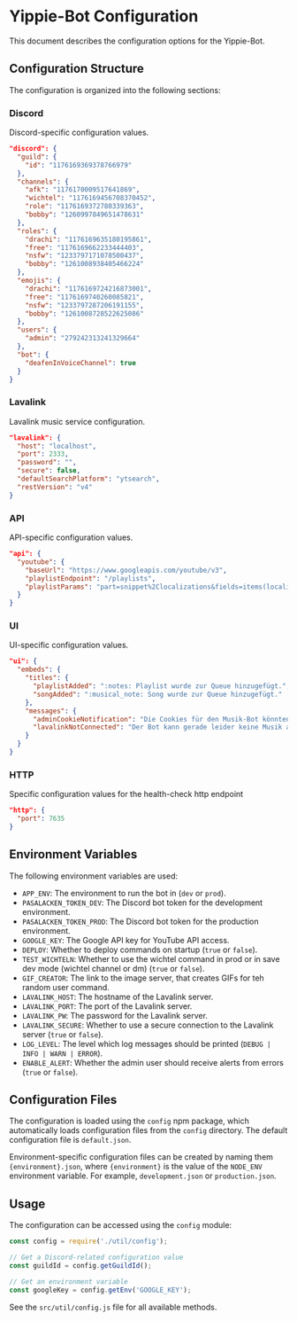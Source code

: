 # Yippie-Bot Configuration

This document describes the configuration options for the Yippie-Bot.

## Configuration Structure

The configuration is organized into the following sections:

### Discord

Discord-specific configuration values.

```json
"discord": {
  "guild": {
    "id": "1176169369378766979"
  },
  "channels": {
    "afk": "1176170009517641869",
    "wichtel": "1176169456708370452",
    "role": "1176169372780339363",
    "bobby": "1260997849651478631"
  },
  "roles": {
    "drachi": "1176169635180195861",
    "free": "1176169662233444403",
    "nsfw": "1233797171078500437",
    "bobby": "1261008938405466224"
  },
  "emojis": {
    "drachi": "1176169724216873001",
    "free": "1176169740260085821",
    "nsfw": "1233797287206191155",
    "bobby": "1261008728522625086"
  },
  "users": {
    "admin": "279242313241329664"
  },
  "bot": {
    "deafenInVoiceChannel": true
  }
}
```

### Lavalink

Lavalink music service configuration.

```json
"lavalink": {
  "host": "localhost",
  "port": 2333,
  "password": "",
  "secure": false,
  "defaultSearchPlatform": "ytsearch",
  "restVersion": "v4"
}
```

### API

API-specific configuration values.

```json
"api": {
  "youtube": {
    "baseUrl": "https://www.googleapis.com/youtube/v3",
    "playlistEndpoint": "/playlists",
    "playlistParams": "part=snippet%2Clocalizations&fields=items(localizations%2Csnippet%2Flocalized%2Csnippet%2Ftitle%2Csnippet%2Fthumbnails)"
  }
}
```

### UI

UI-specific configuration values.

```json
"ui": {
  "embeds": {
    "titles": {
      "playlistAdded": ":notes: Playlist wurde zur Queue hinzugefügt.",
      "songAdded": ":musical_note: Song wurde zur Queue hinzugefügt."
    },
    "messages": {
      "adminCookieNotification": "Die Cookies für den Musik-Bot könnten ausgelaufen sein!",
      "lavalinkNotConnected": "Der Bot kann gerade leider keine Musik abspielen. Melde dich bei <@{adminUserId}>"
    }
  }
}
```

### HTTP

Specific configuration values for the health-check http endpoint

```json
"http": {
  "port": 7635
}
```

## Environment Variables

The following environment variables are used:

- `APP_ENV`: The environment to run the bot in (`dev` or `prod`).
- `PASALACKEN_TOKEN_DEV`: The Discord bot token for the development environment.
- `PASALACKEN_TOKEN_PROD`: The Discord bot token for the production environment.
- `GOOGLE_KEY`: The Google API key for YouTube API access.
- `DEPLOY`: Whether to deploy commands on startup (`true` or `false`).
- `TEST_WICHTELN`: Whether to use the wichtel command in prod or in save dev mode (wichtel channel or dm) (`true` or `false`).
- `GIF_CREATOR`: The link to the image server, that creates GIFs for teh random user command.
- `LAVALINK_HOST`: The hostname of the Lavalink server.
- `LAVALINK_PORT`: The port of the Lavalink server.
- `LAVALINK_PW`: The password for the Lavalink server.
- `LAVALINK_SECURE`: Whether to use a secure connection to the Lavalink server (`true` or `false`).
- `LOG_LEVEL`: The level which log messages should be printed (`DEBUG | INFO | WARN | ERROR`).
- `ENABLE_ALERT`: Whether the admin user should receive alerts from errors (`true` or `false`).

## Configuration Files

The configuration is loaded using the `config` npm package, which automatically loads configuration files from the `config` directory. The default configuration file is `default.json`.

Environment-specific configuration files can be created by naming them `{environment}.json`, where `{environment}` is the value of the `NODE_ENV` environment variable. For example, `development.json` or `production.json`.

## Usage

The configuration can be accessed using the `config` module:

```javascript
const config = require('./util/config');

// Get a Discord-related configuration value
const guildId = config.getGuildId();

// Get an environment variable
const googleKey = config.getEnv('GOOGLE_KEY');
```

See the `src/util/config.js` file for all available methods.